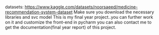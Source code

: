 datasets: https://www.kaggle.com/datasets/noorsaeed/medicine-recommendation-system-dataset
<n>
Make sure you download the necessary libraries and svc model
</n>
This is my final year project..you can further work on it and customize the front-end in pycharm
you can also contact me to get the documentation(final year report) of this project.
